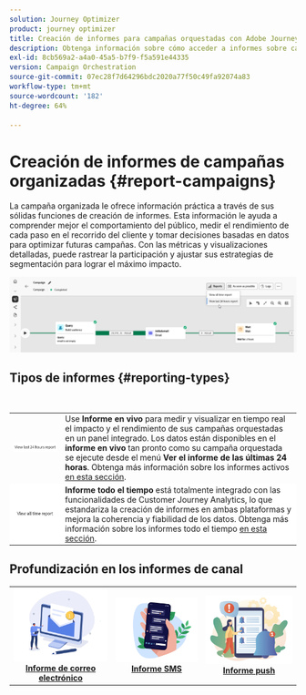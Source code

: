 ```yaml
---
solution: Journey Optimizer
product: journey optimizer
title: Creación de informes para campañas orquestadas con Adobe Journey Optimizer
description: Obtenga información sobre cómo acceder a informes sobre campañas organizadas con Adobe Journey Optimizer
exl-id: 8cb569a2-a4a0-45a5-b7f9-f5a591e44335
version: Campaign Orchestration
source-git-commit: 07ec28f7d64296bdc2020a77f50c49fa92074a83
workflow-type: tm+mt
source-wordcount: '182'
ht-degree: 64%

---
```



# Creación de informes de campañas organizadas {#report-campaigns}

La campaña organizada le ofrece información práctica a través de sus sólidas funciones de creación de informes. Esta información le ayuda a comprender mejor el comportamiento del público, medir el rendimiento de cada paso en el recorrido del cliente y tomar decisiones basadas en datos para optimizar futuras campañas. Con las métricas y visualizaciones detalladas, puede rastrear la participación y ajustar sus estrategias de segmentación para lograr el máximo impacto.

![](assets/report-orchestrated.png)

## Tipos de informes {#reporting-types}

<table style="table-layout:auto; width: 100%; border-collapse: collapse;">
  <tbody>
    <tr>
      <td><a href="../reports/live-report.md"><img alt="Informe activo" src="assets/last-24hours.png"></a></td>
      <td>
        Use <b>Informe en vivo</b> para medir y visualizar en tiempo real el impacto y el rendimiento de sus campañas orquestadas en un panel integrado. Los datos están disponibles en el <b>informe en vivo</b> tan pronto como su campaña orquestada se ejecute desde el menú <b>Ver el informe de las últimas 24 horas</b>. Obtenga más información sobre los informes activos <a href="../reports/live-report.md">en esta sección</a>.
      </td>
        </br>
    </tr>
    <tr style="background-color: #FFFFFF;">
      <td><a href="../reports/report-gs-cja.md"><img alt="Informe todo el tiempo" src="assets/all-time-report.png"></a></td>
      <td>
        <b>Informe todo el tiempo</b> está totalmente integrado con las funcionalidades de Customer Journey Analytics, lo que estandariza la creación de informes en ambas plataformas y mejora la coherencia y fiabilidad de los datos. Obtenga más información sobre los informes todo el tiempo <a href="../reports/report-gs-cja.md">en esta sección</a>.
      </td>
    </tr>
  </tbody>
</table>

## Profundización en los informes de canal

<table style="table-layout:fixed"><tr style="border: 0; text-align: center;" >
<td><a href="../reports/campaign-global-report-cja-email.md"><img alt="correo electrónico" src="../channels/assets/do-not-localize/email.png"></a><br/><a href="../reports/campaign-global-report-cja-email.md"><strong>Informe de correo electrónico</strong></a></td>
<td><a href="../reports/campaign-global-report-cja-sms.md"><img alt="SMS" src="../channels/assets/do-not-localize/sms.png"></a><br/><a href="../reports/campaign-global-report-cja-sms.md"><strong>Informe SMS</strong></a></td>
<td><a href="../reports/campaign-global-report-cja-push.md"><img alt="push" src="../channels/assets/do-not-localize/push.png"></a><a href="../reports/campaign-global-report-cja-push.md"><strong>Informe push</strong></a></td>
</tr></table>


